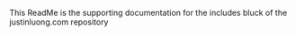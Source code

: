 This ReadMe is the supporting documentation for the includes bluck of the justinluong.com repository
